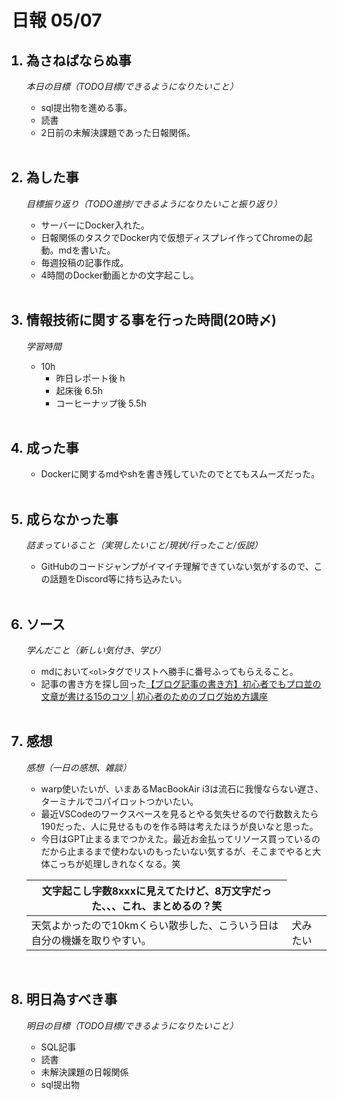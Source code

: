 
# 日報 05/07


<ol>

## <li>為さねばならぬ事</li>
*本日の目標（TODO目標/できるようになりたいこと）*

  - sql提出物を進める事。
  - 読書
  - 2日前の未解決課題であった日報関係。

<br>

## <li>為した事</li>
*目標振り返り（TODO進捗/できるようになりたいこと振り返り）*

  - サーバーにDocker入れた。
  - 日報関係のタスクでDocker内で仮想ディスプレイ作ってChromeの起動。mdを書いた。
  - 毎週投稿の記事作成。
  - 4時間のDocker動画とかの文字起こし。

<br>


## <li>情報技術に関する事を行った時間(20時〆)</li>

*学習時間*

  - 10h
    - 昨日レポート後 h
    - 起床後 6.5h
    - コーヒーナップ後 5.5h


<br>


## <li>成った事</li>

  - Dockerに関するmdやshを書き残していたのでとてもスムーズだった。


<br>


## <li>成らなかった事</li>
*詰まっていること（実現したいこと/現状/行ったこと/仮説）*

  - GitHubのコードジャンプがイマイチ理解できていない気がするので、この話題をDiscord等に持ち込みたい。


<br>


## <li>ソース</li>
*学んだこと（新しい気付き、学び）*

  - mdにおいて`<ol>`タグでリストへ勝手に番号ふってもらえること。
  - 記事の書き方を探し回った[【ブログ記事の書き方】初心者でもプロ並の文章が書ける15のコツ | 初心者のためのブログ始め方講座](https://www.xserver.ne.jp/blog/sentence_how_to_write/)


<br>

## <li>感想</li>
*感想（一日の感想、雑談）*

  - warp使いたいが、いまあるMacBookAir i3は流石に我慢ならない遅さ、ターミナルでコパイロットつかいたい。
  - 最近VSCodeのワークスペースを見るとやる気失せるので行数数えたら190だった、人に見せるものを作る時は考えたほうが良いなと思った。
  - 今日はGPT止まるまでつかえた。最近お金払ってリソース買っているのだから止まるまで使わないのもったいない気するが、そこまでやると大体こっちが処理しきれなくなる。笑

<table>
    <thead>
        <tr>
            <th>文字起こし字数8xxxに見えてたけど、8万文字だった、、、これ、まとめるの？笑</th>
        </tr>
    </thead>
    <tbody>
        <tr>
            <td>天気よかったので10kmくらい散歩した、こういう日は自分の機嫌を取りやすい。</td>
            <td>犬みたい</td>
        </tr>
    </tbody>
</table>



<br>


## <li>明日為すべき事</li>
*明日の目標（TODO目標/できるようになりたいこと）*

  - SQL記事
  - 読書
  - 未解決課題の日報関係
  - sql提出物

<!-- end -->

<br>

</ol>



